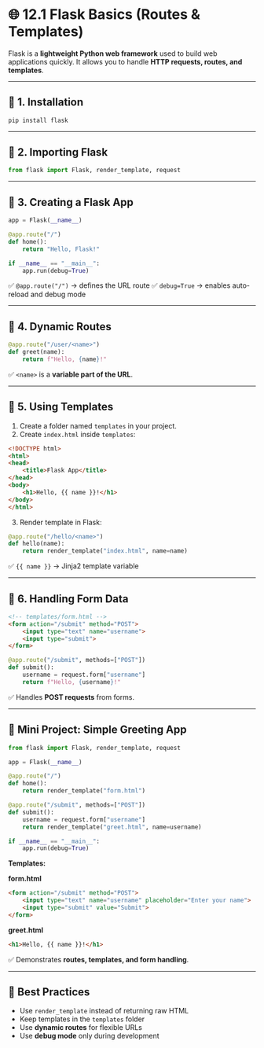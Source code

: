 # 🌐 12.1 Flask Basics (Routes & Templates)

Flask is a **lightweight Python web framework** used to build web applications quickly.
It allows you to handle **HTTP requests, routes, and templates**.

---

## 🔑 1. Installation

```bash
pip install flask
```

---

## 🔑 2. Importing Flask

```python
from flask import Flask, render_template, request
```

---

## 📌 3. Creating a Flask App

```python
app = Flask(__name__)

@app.route("/")
def home():
    return "Hello, Flask!"

if __name__ == "__main__":
    app.run(debug=True)
```

✅ `@app.route("/")` → defines the URL route
✅ `debug=True` → enables auto-reload and debug mode

---

## 📌 4. Dynamic Routes

```python
@app.route("/user/<name>")
def greet(name):
    return f"Hello, {name}!"
```

✅ `<name>` is a **variable part of the URL**.

---

## 📌 5. Using Templates

1. Create a folder named `templates` in your project.
2. Create `index.html` inside `templates`:

```html
<!DOCTYPE html>
<html>
<head>
    <title>Flask App</title>
</head>
<body>
    <h1>Hello, {{ name }}!</h1>
</body>
</html>
```

3. Render template in Flask:

```python
@app.route("/hello/<name>")
def hello(name):
    return render_template("index.html", name=name)
```

✅ `{{ name }}` → Jinja2 template variable

---

## 📌 6. Handling Form Data

```html
<!-- templates/form.html -->
<form action="/submit" method="POST">
    <input type="text" name="username">
    <input type="submit">
</form>
```

```python
@app.route("/submit", methods=["POST"])
def submit():
    username = request.form["username"]
    return f"Hello, {username}!"
```

✅ Handles **POST requests** from forms.

---

## 🎯 Mini Project: Simple Greeting App

```python
from flask import Flask, render_template, request

app = Flask(__name__)

@app.route("/")
def home():
    return render_template("form.html")

@app.route("/submit", methods=["POST"])
def submit():
    username = request.form["username"]
    return render_template("greet.html", name=username)

if __name__ == "__main__":
    app.run(debug=True)
```

**Templates:**

**form.html**

```html
<form action="/submit" method="POST">
    <input type="text" name="username" placeholder="Enter your name">
    <input type="submit" value="Submit">
</form>
```

**greet.html**

```html
<h1>Hello, {{ name }}!</h1>
```

✅ Demonstrates **routes, templates, and form handling**.

---

## 🧠 Best Practices

* Use `render_template` instead of returning raw HTML
* Keep templates in the `templates` folder
* Use **dynamic routes** for flexible URLs
* Use **debug mode** only during development
